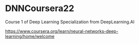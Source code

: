 # DNNCoursera22

Course 1 of Deep Learning Specialization from DeepLearning.AI

https://www.coursera.org/learn/neural-networks-deep-learning/home/welcome
